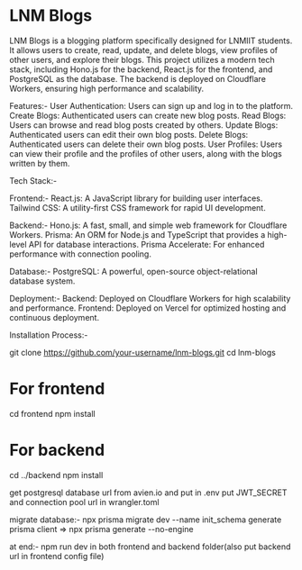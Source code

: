 # LNM Blogs
LNM Blogs is a blogging platform specifically designed for LNMIIT students. It allows users to create, read, update, and delete blogs, view profiles of other users, and explore their blogs. This project utilizes a modern tech stack, including Hono.js for the backend, React.js for the frontend, and PostgreSQL as the database. The backend is deployed on Cloudflare Workers, ensuring high performance and scalability.

Features:-
User Authentication: Users can sign up and log in to the platform.
Create Blogs: Authenticated users can create new blog posts.
Read Blogs: Users can browse and read blog posts created by others.
Update Blogs: Authenticated users can edit their own blog posts.
Delete Blogs: Authenticated users can delete their own blog posts.
User Profiles: Users can view their profile and the profiles of other users, along with the blogs written by them.


Tech Stack:-

Frontend:-
React.js: A JavaScript library for building user interfaces.
Tailwind CSS: A utility-first CSS framework for rapid UI development.

Backend:-
Hono.js: A fast, small, and simple web framework for Cloudflare Workers.
Prisma: An ORM for Node.js and TypeScript that provides a high-level API for database interactions.
Prisma Accelerate: For enhanced performance with connection pooling.

Database:-
PostgreSQL: A powerful, open-source object-relational database system.

Deployment:-
Backend: Deployed on Cloudflare Workers for high scalability and performance.
Frontend: Deployed on Vercel for optimized hosting and continuous deployment.



Installation Process:-

git clone https://github.com/your-username/lnm-blogs.git
cd lnm-blogs

# For frontend 
cd frontend
npm install

# For backend
cd ../backend
npm install

get postgresql database url from avien.io and put in .env
put JWT_SECRET and connection pool url in wrangler.toml

migrate database:- npx prisma migrate dev --name init_schema
generate prisma client => npx prisma generate --no-engine


at end:-
npm run dev in both frontend and backend folder(also put backend url in frontend config file)


